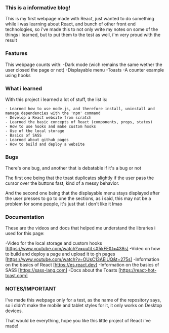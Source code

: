 ### This is a informative blog!

This is my first webpage made with React, just wanted to do something while i was learning about React, and bunch of other front end technologies, so i've made this to not only write my notes on some of the things i learned, but to put them to the test as well, i'm very proud with the result

### Features 

This webpage counts with:
    -Dark mode (wich remains the same wether the user closed the page or not)
    -Displayable menu
    -Toasts
    -A counter example using hooks


### What i learned 

With this project i learned a lot of stuff, the list is:

    - Learned how to use node.js, and therefore install, uninstall and manage dependencies with the 'npm' command
    - Develop a React website from scratch
    - Learned the basic concepts of React (components, props, states)
    - How to use hooks and make custom hooks
    - Use of the local storage
    - Basics of SASS
    - Learned about github pages
    - How to build and deploy a website


### Bugs 

There's one bug, and another that is debatable if it's a bug or not

The first one being that the toast duplicates slightly if the user pass the cursor over the buttons fast, kind of a messy behavior.

And the second one being that the displayable menu stays displayed after the user presses to go to one the sections, as i said, this may not be a problem for some people, it's just that i don't like it lmao

### Documentation

These are the videos and docs that helped me understand the libraries i used for this page:

-Video for the local storage and custom hooks [https://www.youtube.com/watch?v=uutiLsX5kFE&t=438s]
-Video on how to build and deploy a page and upload it to gh pages [https://www.youtube.com/watch?v=OUsC13AEiUQ&t=275s]
-Information on the basics of React [https://es.react.dev]
-Information on the basics of SASS [https://sass-lang.com]
-Docs about the Toasts [https://react-hot-toast.com]

### NOTES/IMPORTANT

I've made this webpage only for a test, as the name of the repository says, so i didn't make the mobile and tablet styles for it, it only works on Desktop devices.


That would be everything, hope you like this little project of React i've made!
